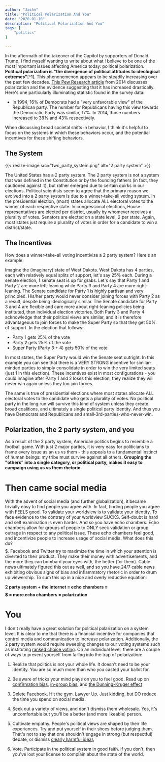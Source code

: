 ```yaml
---
author: "Jashn"
title: "Political Polarization And You"
date: "2020-01-10"
description: "Political Polarization And You"
tags: [
    "politics"
]

---
```


In the aftermath of the takeover of the Capitol by supporters of Donald Trump, I find myself wanting to write about what I believe to be one of the most important issues affecting America today: political polarization. **Political polarization is "the divergence of political attitudes to ideological extremes"**[^1]. This phenonemenon appears to be steadily increasing over the past few decades. [This Pew Research article](https://www.pewresearch.org/politics/2014/06/12/political-polarization-in-the-american-public/) from 2014 discusses polarization and the evidence suggesting that it has increased drastically. Here's one particularly illuminating statistic found in the survey data:

- In 1994, 16% of Democrats had a "very unfavorable view" of the Republican party. The number for Republicans having this view towards the Democratic Party was similar, 17%. In 2014, those numbers increased to 38% and 43% respectively.

When discussing broad societal shifts in behavior, I think it's helpful to focus on the systems in which these behaviors occur, and the potential incentives for these shifting behaviors.

## The System

{{< resize-image src="two_party_system.png" alt="2 party system" >}}

The United States has a 2 party system. The 2 party system is not a system that was defined in the Constitution or by the founding fathers (in fact, they cautioned against it), but rather emerged due to certain quirks in our elections. Political scientists seem to agree that the primary reason we evolved into a 2 party system is due to a winner-take-all voting system. In the presidential election, (most) states allocate ALL electoral votes to the winner of each respective state. In congressional elections, House representatives are elected per district, usually by whomever receives a plurality of votes. Senators are elected on a state level, 2 per state. Again, most states just require a plurality of votes in order for a candidate to win a district/state.

## The Incentives

How does a winner-take-all voting incentivize a 2 party system? Here's an example:

Imagine the (imaginary) state of West Dakota. West Dakota has 4 parties, each with relatively equal splits of support, let's say 25% each. During a senate election, 1 senate seat is up for grabs. Let's say that Party 1 and Party 2 are more left-leaning while Party 3 and Party 4 are more right-leaning. The Senate candidate for Party 1 is highly partisan and very principled. His/her party would never consider joining forces with Party 2 as a result, despite being ideologically similar. The Senate candidate for Party 3 and 4 are flexible and care more about right-leaning policies being instituted, than individual election victories. Both Party 3 and Party 4 acknowledge that their political views are similar, and it is therefore advantageous to join forces to make the Super Party so that they get 50% of support. In the election that follows:

- Party 1 gets 25% of the vote
- Party 2 gets 25% of the vote
- Super Party (Party 3 + 4) gets 50% of the vote

In most states, the Super Party would win the Senate seat outright. In this example you can see that there is a VERY STRONG incentive for similar-minded parties to simply consolidate in order to win the very limited seats (just 1 in this election). These incentives exist in most configurations - you could imagine after Party 1 and 2 loses this election, they realize they will never win again unless they too join forces.

The same is true of presidential elections where most states allocate ALL electoral votes to the candidate who gets a plurality of votes. No political party in the long run will survive this kind of system unless they create broad coalitions, and ultimately a single political party identity. And thus you have Democrats and Republicans and small-3rd-parties-who-never-win.

## Polarization, the 2 party system, and you

As a result of the 2 party system, American politics begins to resemble a football game. With just 2 major parties, it is very easy for politicians to frame every issue as an us vs them - this appeals to a fundamental instinct of human beings: my tribe must survive against all others. **Grouping the "others" into a single category, or political party, makes it easy to campaign using us vs them rhetoric.**

# Then came social media

With the advent of social media (and further globalization), it became trivially easy to find people you agree with. In fact, finding people you agree with FEELS good. To validate your worldview is to validate your identity. To face evidence to the contrary of your worldview SUCKS. Self-doubt is hard and self examination is even harder. And so you have echo chambers. Echo chambers allow for groups of people to ONLY seek validation or group outrage in respect to any political issue. These echo chambers feel good, and incentivize people to increase usage of social media. What does this do? $$$$$. Facebook and Twitter try to maximize the time in which your attention is diverted to their product. They make their money with advertisements, and the more they can bombard your eyes with, the better (for them). Cable news ultimately figured this out as well, and so you have 24/7 cable news exhibiting obvious signs of bias and inflammatory rhetoric in order to drum up viewership. To sum this up in a nice and overly reductive equation:

**2 party system + the internet = echo chambers = $$$$$ = more echo chambers = polarization**

# You

I don't really have a great solution for political polarization on a system level. It is clear to me that there is a financial incentive for companies that control media and communication to increase polarization. Additionally, the 2 party system would require sweeping changes to our voting systems such as instituting [ranked choice voting](https://ballotpedia.org/Ranked-choice_voting_(RCV)). On an individual level, there are a couple of ways to prevent yourself from falling into the trap of polarization:

1) Realize that politics is not your whole life. It doesn't need to be your identity. You are so much more than who you casted your ballot for.

2) Be aware of tricks your mind plays on you to feel good. Read up on [confirmation bias](https://en.wikipedia.org/wiki/Confirmation_bias), [in-group bias](https://en.wikipedia.org/wiki/In-group_favoritism), and [the Dunning-Kruger effect](https://en.wikipedia.org/wiki/Dunning%E2%80%93Kruger_effect)

3) Delete Facebook. Hit the gym. Lawyer Up. Just kidding, but DO reduce the time you spend on social media.

4) Seek out a variety of views, and don't dismiss them wholesale. Yes, it's uncomfortable but you'll be a better (and more likeable) person.

5) Cultivate empathy. People's political views are shaped by their life experiences. Try and put yourself in their shoes before judging them. That's not to say that one shouldn't engage in strong (but respectful) debate, or dismiss [clearly harmful ideas](https://en.wikipedia.org/wiki/Nazism)

6) Vote. Participate in the political system in good faith. If you don't, then you've lost your license to complain about the state of the world.

